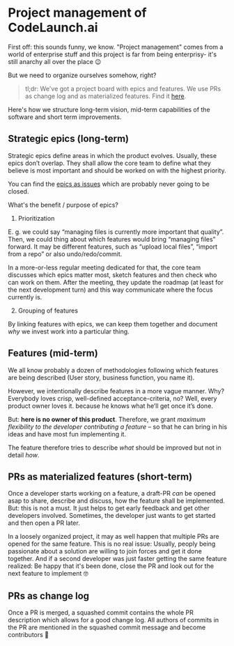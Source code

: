 # Project management of CodeLaunch.ai

First off: this sounds funny, we know. "Project management" comes from a world of enterprise stuff and this project is
far from being enterprisy- it's still anarchy all over the place 😉

But we need to organize ourselves somehow, right?

> tl;dr: We've got a project board with epics and features. We use PRs as change log and as materialized features. Find it [here](https://github.com/orgs/stackblitz-labs/projects/4).

Here's how we structure long-term vision, mid-term capabilities of the software and short term improvements.

## Strategic epics (long-term)

Strategic epics define areas in which the product evolves. Usually, these epics don’t overlap. They shall allow the core
team to define what they believe is most important and should be worked on with the highest priority.

You can find the [epics as issues](https://github.com/stackblitz-labs/CodeLaunch.ai/labels/epic) which are probably never
going to be closed.

What's the benefit / purpose of epics?

1. Prioritization

E. g. we could say “managing files is currently more important that quality”. Then, we could thing about which features
would bring “managing files” forward. It may be different features, such as “upload local files”, “import from a repo”
or also undo/redo/commit.

In a more-or-less regular meeting dedicated for that, the core team discusses which epics matter most, sketch features
and then check who can work on them. After the meeting, they update the roadmap (at least for the next development turn)
and this way communicate where the focus currently is.

2. Grouping of features

By linking features with epics, we can keep them together and document _why_ we invest work into a particular thing.

## Features (mid-term)

We all know probably a dozen of methodologies following which features are being described (User story, business
function, you name it).

However, we intentionally describe features in a more vague manner. Why? Everybody loves crisp, well-defined
acceptance-criteria, no? Well, every product owner loves it. because he knows what he’ll get once it’s done.

But: **here is no owner of this product**. Therefore, we grant _maximum flexibility to the developer contributing a feature_ – so that he can bring in his ideas and have most fun implementing it.

The feature therefore tries to describe _what_ should be improved but not in detail _how_.

## PRs as materialized features (short-term)

Once a developer starts working on a feature, a draft-PR _can_ be opened asap to share, describe and discuss, how the feature shall be implemented. But: this is not a must. It just helps to get early feedback and get other developers involved. Sometimes, the developer just wants to get started and then open a PR later.

In a loosely organized project, it may as well happen that multiple PRs are opened for the same feature. This is no real issue: Usually, peoply being passionate about a solution are willing to join forces and get it done together. And if a second developer was just faster getting the same feature realized: Be happy that it's been done, close the PR and look out for the next feature to implement 🤓

## PRs as change log

Once a PR is merged, a squashed commit contains the whole PR description which allows for a good change log.
All authors of commits in the PR are mentioned in the squashed commit message and become contributors 🙌
